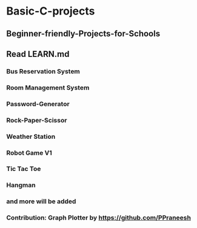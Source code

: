 # Basic-C-projects

## Beginner-friendly-Projects-for-Schools
## Read LEARN.md

### Bus Reservation System
### Room Management System
### Password-Generator
### Rock-Paper-Scissor
### Weather Station
### Robot Game V1
### Tic Tac Toe
### Hangman
### and more will be added

### Contribution: Graph Plotter by https://github.com/PPraneesh
